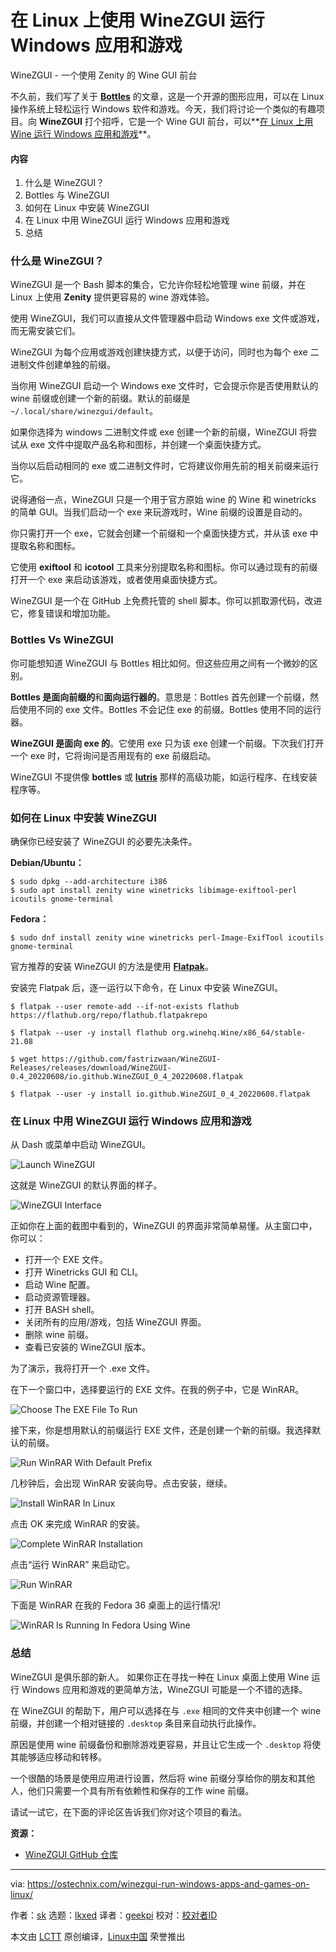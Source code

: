 [#]: subject: "Run Windows Apps And Games Using WineZGUI On Linux"
[#]: via: "https://ostechnix.com/winezgui-run-windows-apps-and-games-on-linux/"
[#]: author: "sk https://ostechnix.com/author/sk/"
[#]: collector: "lkxed"
[#]: translator: "geekpi"
[#]: reviewer: " "
[#]: publisher: " "
[#]: url: " "

在 Linux 上使用 WineZGUI 运行 Windows 应用和游戏
======
WineZGUI - 一个使用 Zenity 的 Wine GUI 前台

不久前，我们写了关于 **[Bottles][1]** 的文章，这是一个开源的图形应用，可以在 Linux 操作系统上轻松运行 Windows 软件和游戏。今天，我们将讨论一个类似的有趣项目。向 **WineZGUI** 打个招呼，它是一个 Wine GUI 前台，可以**[在 Linux 上用 Wine 运行 Windows 应用和游戏][2]**。


#### 内容

1. 什么是 WineZGUI？
2. Bottles 与 WineZGUI
3. 如何在 Linux 中安装 WineZGUI
4. 在 Linux 中用 WineZGUI 运行 Windows 应用和游戏
5. 总结

### 什么是 WineZGUI？

WineZGUI 是一个 Bash 脚本的集合，它允许你轻松地管理 wine 前缀，并在 Linux 上使用 **Zenity** 提供更容易的 wine 游戏体验。

使用 WineZGUI，我们可以直接从文件管理器中启动 Windows exe 文件或游戏，而无需安装它们。

WineZGUI 为每个应用或游戏创建快捷方式，以便于访问，同时也为每个 exe 二进制文件创建单独的前缀。

当你用 WineZGUI 启动一个 Windows exe 文件时，它会提示你是否使用默认的 wine 前缀或创建一个新的前缀。默认的前缀是 `~/.local/share/winezgui/default`。

如果你选择为 windows 二进制文件或 exe 创建一个新的前缀，WineZGUI 将尝试从 exe 文件中提取产品名称和图标，并创建一个桌面快捷方式。

当你以后启动相同的 exe 或二进制文件时，它将建议你用先前的相关前缀来运行它。

说得通俗一点，WineZGUI 只是一个用于官方原始 wine 的 Wine 和 winetricks 的简单 GUI。当我们启动一个 exe 来玩游戏时，Wine 前缀的设置是自动的。

你只需打开一个 exe，它就会创建一个前缀和一个桌面快捷方式，并从该 exe 中提取名称和图标。

它使用 **exiftool** 和 **icotool** 工具来分别提取名称和图标。你可以通过现有的前缀打开一个 exe 来启动该游戏，或者使用桌面快捷方式。

WineZGUI 是一个在 GitHub 上免费托管的 shell 脚本。你可以抓取源代码，改进它，修复错误和增加功能。

### Bottles Vs WineZGUI

你可能想知道 WineZGUI 与 Bottles 相比如何。但这些应用之间有一个微妙的区别。

**Bottles 是面向前缀的**和**面向运行器的**。意思是：Bottles 首先创建一个前缀，然后使用不同的 exe 文件。Bottles 不会记住 exe 的前缀。Bottles 使用不同的运行器。

**WineZGUI 是面向 exe 的**。它使用 exe 只为该 exe 创建一个前缀。下次我们打开一个 exe 时，它将询问是否用现有的 exe 前缀启动。

WineZGUI 不提供像 **bottles** 或 **[lutris][3]** 那样的高级功能，如运行程序、在线安装程序等。

### 如何在 Linux 中安装 WineZGUI

确保你已经安装了 WineZGUI 的必要先决条件。

**Debian/Ubuntu：**

```
$ sudo dpkg --add-architecture i386
$ sudo apt install zenity wine winetricks libimage-exiftool-perl icoutils gnome-terminal
```

**Fedora：**

```
$ sudo dnf install zenity wine winetricks perl-Image-ExifTool icoutils gnome-terminal
```

官方推荐的安装 WineZGUI 的方法是使用 **[Flatpak][4]**。

安装完 Flatpak 后，逐一运行以下命令，在 Linux 中安装 WineZGUI。

```
$ flatpak --user remote-add --if-not-exists flathub https://flathub.org/repo/flathub.flatpakrepo
```

```
$ flatpak --user -y install flathub org.winehq.Wine/x86_64/stable-21.08
```

```
$ wget https://github.com/fastrizwaan/WineZGUI-Releases/releases/download/WineZGUI-0.4_20220608/io.github.WineZGUI_0_4_20220608.flatpak
```

```
$ flatpak --user -y install io.github.WineZGUI_0_4_20220608.flatpak
```

### 在 Linux 中用 WineZGUI 运行 Windows 应用和游戏

从 Dash 或菜单中启动 WineZGUI。

![Launch WineZGUI][5]

这就是 WineZGUI 的默认界面的样子。

![WineZGUI Interface][6]

正如你在上面的截图中看到的，WineZGUI 的界面非常简单易懂。从主窗口中，你可以：

* 打开一个 EXE 文件。
* 打开 Winetricks GUI 和 CLI。
* 启动 Wine 配置。
* 启动资源管理器。
* 打开 BASH shell。
* 关闭所有的应用/游戏，包括 WineZGUI 界面。
* 删除 wine 前缀。
* 查看已安装的 WineZGUI 版本。

为了演示，我将打开一个 .exe 文件。

在下一个窗口中，选择要运行的 EXE 文件。在我的例子中，它是 WinRAR。

![Choose The EXE File To Run][7]

接下来，你是想用默认的前缀运行 EXE 文件，还是创建一个新的前缀。我选择默认的前缀。

![Run WinRAR With Default Prefix][8]

几秒钟后，会出现 WinRAR 安装向导。点击安装，继续。

![Install WinRAR In Linux][9]

点击 OK 来完成 WinRAR 的安装。

![Complete WinRAR Installation][10]

点击“运行 WinRAR” 来启动它。

![Run WinRAR][11]

下面是 WinRAR 在我的 Fedora 36 桌面上的运行情况!

![WinRAR Is Running In Fedora Using Wine][12]

### 总结

WineZGUI 是俱乐部的新人。 如果你正在寻找一种在 Linux 桌面上使用 Wine 运行 Windows 应用和游戏的更简单方法，WineZGUI 可能是一个不错的选择。

在 WineZGUI 的帮助下，用户可以选择在与 `.exe` 相同的文件夹中创建一个 wine 前缀，并创建一个相对链接的 `.desktop` 条目来自动执行此操作。

原因是使用 wine 前缀备份和删除游戏更容易，并且让它生成一个 `.desktop` 将使其能够适应移动和转移。

一个很酷的场景是使用应用进行设置，然后将 wine 前缀分享给你的朋友和其他人，他们只需要一个具有所有依赖性和保存的工作 wine 前缀。

请试一试它，在下面的评论区告诉我们你对这个项目的看法。

**资源：**

* [WineZGUI GitHub 仓库][13]

--------------------------------------------------------------------------------

via: https://ostechnix.com/winezgui-run-windows-apps-and-games-on-linux/

作者：[sk][a]
选题：[lkxed][b]
译者：[geekpi](https://github.com/geekpi)
校对：[校对者ID](https://github.com/校对者ID)

本文由 [LCTT](https://github.com/LCTT/TranslateProject) 原创编译，[Linux中国](https://linux.cn/) 荣誉推出

[a]: https://ostechnix.com/author/sk/
[b]: https://github.com/lkxed
[1]: https://ostechnix.com/run-windows-software-on-linux-with-bottles/
[2]: https://ostechnix.com/run-windows-games-softwares-ubuntu-16-04/
[3]: https://ostechnix.com/manage-games-using-lutris-linux/
[4]: https://ostechnix.com/how-to-install-and-use-flatpak-in-linux/
[5]: https://ostechnix.com/wp-content/uploads/2022/06/Launch-WineZGUI.png
[6]: https://ostechnix.com/wp-content/uploads/2022/06/WineZGUI-Interface.png
[7]: https://ostechnix.com/wp-content/uploads/2022/06/Choose-The-EXE-File-To-Run.png
[8]: https://ostechnix.com/wp-content/uploads/2022/06/Run-WinRAR-With-Default-Prefix.png
[9]: https://ostechnix.com/wp-content/uploads/2022/06/Install-WinRAR-In-Linux.png
[10]: https://ostechnix.com/wp-content/uploads/2022/06/Complete-WinRAR-Installation.png
[11]: https://ostechnix.com/wp-content/uploads/2022/06/Run-WinRAR.png
[12]: https://ostechnix.com/wp-content/uploads/2022/06/WinRAR-Is-Running-In-Fedora-Using-Wine.png
[13]: https://github.com/fastrizwaan/WineZGUI
